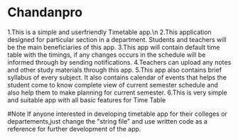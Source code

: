 # Chandanpro
1.This is a simple and userfriendly Timetable app.\n
2.This application designed for particular section in a department. Students and teachers will be the main beneficiaries of this app. 
3.This app will contain default time table with the timings, if any changes occurs in the schedule will be informed through by sending notifications. 
4.Teachers can upload any notes and other study materials through this app. 
5.This app also contains brief syllabus of every subject. It also contains calendar of events that helps the student come to know complete view of current semester schedule
and also help them to make planning for current semester.
6.This is very simple and suitable app with all basic features for Time Table

  
#Note
If anyone interested in developing timetable app for their colleges or departements,just change the "string file" and use written 
code as a reference for further development of the app.

